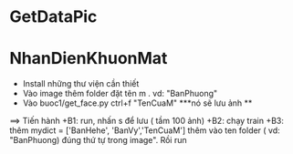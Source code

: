 ﻿# GetDataPic
# NhanDienKhuonMat
- Install  những thư viện cần thiết
- Vào image thêm folder đặt tên m . vd: "BanPhuong"
- Vào buoc1/get_face.py ctrl+f "TenCuaM" ***nó sẽ lưu ảnh **

==> Tiến hành
+B1: run, nhấn s để lưu ( tầm 100 ảnh)
+B2: chạy train
+B3:  thêm mydict = ['BanHehe', 'BanVy','TenCuaM']  thêm vào ten folder ( vd: "BanPhuong) đúng thứ tự trong image". Rồi run
